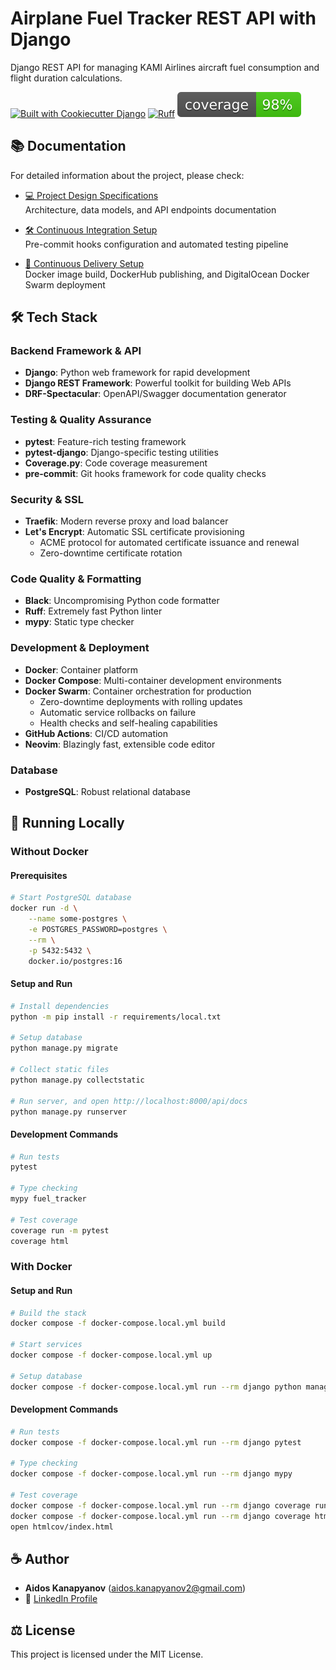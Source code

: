 # Airplane Fuel Tracker REST API with Django

Django REST API for managing KAMI Airlines aircraft fuel
consumption and flight duration calculations.

[![Built with Cookiecutter Django](https://img.shields.io/badge/built%20with-Cookiecutter%20Django-ff69b4.svg?logo=cookiecutter)](https://github.com/cookiecutter/cookiecutter-django/)
[![Ruff](https://img.shields.io/endpoint?url=https://raw.githubusercontent.com/astral-sh/ruff/main/assets/badge/v2.json)](https://github.com/astral-sh/ruff)
![coverage badge](./coverage.svg)

## 📚 Documentation

For detailed information about the project, please check:

- [💻 Project Design Specifications](docs/project-design-specifications.md)<br>
  Architecture, data models, and API endpoints documentation

- [🛠️ Continuous Integration Setup](docs/continuous-integration.md)<br>
  Pre-commit hooks configuration and automated testing pipeline

- [🚀 Continuous Delivery Setup](docs/continuous-delivery.md)<br>
  Docker image build, DockerHub publishing, and DigitalOcean Docker Swarm deployment

## 🛠️ Tech Stack

### Backend Framework & API

- **Django**: Python web framework for rapid development
- **Django REST Framework**: Powerful toolkit for building Web APIs
- **DRF-Spectacular**: OpenAPI/Swagger documentation generator

### Testing & Quality Assurance

- **pytest**: Feature-rich testing framework
- **pytest-django**: Django-specific testing utilities
- **Coverage.py**: Code coverage measurement
- **pre-commit**: Git hooks framework for code quality checks

### Security & SSL

- **Traefik**: Modern reverse proxy and load balancer
- **Let's Encrypt**: Automatic SSL certificate provisioning
  - ACME protocol for automated certificate issuance and renewal
  - Zero-downtime certificate rotation

### Code Quality & Formatting

- **Black**: Uncompromising Python code formatter
- **Ruff**: Extremely fast Python linter
- **mypy**: Static type checker

### Development & Deployment

- **Docker**: Container platform
- **Docker Compose**: Multi-container development environments
- **Docker Swarm**: Container orchestration for production
  - Zero-downtime deployments with rolling updates
  - Automatic service rollbacks on failure
  - Health checks and self-healing capabilities
- **GitHub Actions**: CI/CD automation
- **Neovim**: Blazingly fast, extensible code editor

### Database

- **PostgreSQL**: Robust relational database

## 🏃 Running Locally

### Without Docker

#### Prerequisites

```bash
# Start PostgreSQL database
docker run -d \
    --name some-postgres \
    -e POSTGRES_PASSWORD=postgres \
    --rm \
    -p 5432:5432 \
    docker.io/postgres:16
```

#### Setup and Run

```bash
# Install dependencies
python -m pip install -r requirements/local.txt

# Setup database
python manage.py migrate

# Collect static files
python manage.py collectstatic

# Run server, and open http://localhost:8000/api/docs
python manage.py runserver
```

#### Development Commands

```bash
# Run tests
pytest

# Type checking
mypy fuel_tracker

# Test coverage
coverage run -m pytest
coverage html
```

### With Docker

#### Setup and Run

```bash
# Build the stack
docker compose -f docker-compose.local.yml build

# Start services
docker compose -f docker-compose.local.yml up

# Setup database
docker compose -f docker-compose.local.yml run --rm django python manage.py migrate
```

#### Development Commands

```bash
# Run tests
docker compose -f docker-compose.local.yml run --rm django pytest

# Type checking
docker compose -f docker-compose.local.yml run --rm django mypy

# Test coverage
docker compose -f docker-compose.local.yml run --rm django coverage run -m pytest
docker compose -f docker-compose.local.yml run --rm django coverage html
open htmlcov/index.html

```

## ☕ Author

- **Aidos Kanapyanov** ([aidos.kanapyanov2@gmail.com](mailto:aidos.kanapyanov2@gmail.com))
- 💼 [LinkedIn Profile](https://www.linkedin.com/in/aidos-kanapyanov/)

## ⚖️ License

This project is licensed under the MIT License.
